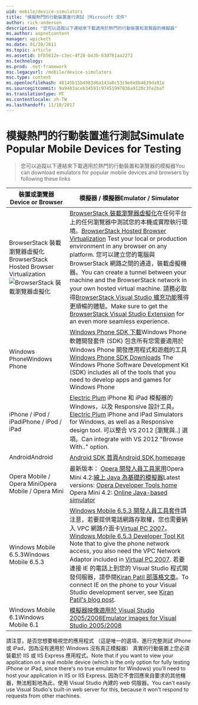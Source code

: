 ```yaml
---
uid: mobile/device-simulators
title: "模擬熱門的行動裝置進行測試 |Microsoft 文件"
author: rick-anderson
description: "您可以追蹤以下連結來下載適用於熱門的行動裝置和瀏覽器的模擬器"
ms.author: aspnetcontent
manager: wpickett
ms.date: 01/28/2011
ms.topic: article
ms.assetid: bfb5612e-c3ec-4f28-b43b-63d781aa2272
ms.technology: 
ms.prod: .net-framework
msc.legacyurl: /mobile/device-simulators
msc.type: content
ms.openlocfilehash: 48145b15b4983d6a143a8c53c9e6e8b4639da91e
ms.sourcegitcommit: 9a9483aceb34591c97451997036a9120c3fe2baf
ms.translationtype: MT
ms.contentlocale: zh-TW
ms.lasthandoff: 11/10/2017
---
```

<a name="simulate-popular-mobile-devices-for-testing"></a><span data-ttu-id="cf2f9-103">模擬熱門的行動裝置進行測試</span><span class="sxs-lookup"><span data-stu-id="cf2f9-103">Simulate Popular Mobile Devices for Testing</span></span>
====================
> <span data-ttu-id="cf2f9-104">您可以追蹤以下連結來下載適用於熱門的行動裝置和瀏覽器的模擬器</span><span class="sxs-lookup"><span data-stu-id="cf2f9-104">You can download emulators for popular mobile devices and browsers by following these links</span></span>


| <span data-ttu-id="cf2f9-105">裝置或瀏覽器</span><span class="sxs-lookup"><span data-stu-id="cf2f9-105">Device or Browser</span></span> | <span data-ttu-id="cf2f9-106">模擬器 / 模擬器</span><span class="sxs-lookup"><span data-stu-id="cf2f9-106">Emulator / Simulator</span></span> |
| --- | --- |
| <span data-ttu-id="cf2f9-107">BrowserStack 裝載瀏覽器虛擬化</span><span class="sxs-lookup"><span data-stu-id="cf2f9-107">BrowserStack Hosted Browser Virtualization</span></span> ![BrowserStack 裝載瀏覽器虛擬化](device-simulators/_static/image1.png) | <span data-ttu-id="cf2f9-109">[BrowserStack 裝載瀏覽器虛擬化](http://browserstack.com)在任何平台上的任何瀏覽器中測試您的本機或實際執行環境。</span><span class="sxs-lookup"><span data-stu-id="cf2f9-109">[BrowserStack Hosted Browser Virtualization](http://browserstack.com) Test your local or production environment in any browser on any platform.</span></span> <span data-ttu-id="cf2f9-110">您可以建立您的電腦與 BrowserStack 網路之間的通道，裝載虛擬機器。</span><span class="sxs-lookup"><span data-stu-id="cf2f9-110">You can create a tunnel between your machine and the BrowserStack network in your own hosted virtual machine.</span></span> <span data-ttu-id="cf2f9-111">請務必取得[BrowserStack Visual Studio 擴充功能](https://visualstudiogallery.msdn.microsoft.com/2dfa32b1-3c47-439d-b1c5-9e28be18b81c)獲得更順暢的體驗。</span><span class="sxs-lookup"><span data-stu-id="cf2f9-111">Make sure to get the [BrowserStack Visual Studio Extension](https://visualstudiogallery.msdn.microsoft.com/2dfa32b1-3c47-439d-b1c5-9e28be18b81c) for an even more seamless experience.</span></span> |
| <span data-ttu-id="cf2f9-112">Windows Phone</span><span class="sxs-lookup"><span data-stu-id="cf2f9-112">Windows Phone</span></span> | <span data-ttu-id="cf2f9-113">[Windows Phone SDK 下載](https://dev.windowsphone.com/en-us/downloadsdk)Windows Phone 軟體開發套件 (SDK) 包含所有您需要適用於 Windows Phone 開發應用程式和遊戲的工具</span><span class="sxs-lookup"><span data-stu-id="cf2f9-113">[Windows Phone SDK Downloads](https://dev.windowsphone.com/en-us/downloadsdk) The Windows Phone Software Development Kit (SDK) includes all of the tools that you need to develop apps and games for Windows Phone</span></span> |
| <span data-ttu-id="cf2f9-114">iPhone / iPod / iPad</span><span class="sxs-lookup"><span data-stu-id="cf2f9-114">iPhone / iPod / iPad</span></span> | <span data-ttu-id="cf2f9-115">[Electric Plum](http://www.electricplum.com/studio.aspx) iPhone 和 iPad 模擬器的 Windows，以及 Responsive 設計工具。</span><span class="sxs-lookup"><span data-stu-id="cf2f9-115">[Electric Plum](http://www.electricplum.com/studio.aspx) iPhone and iPad Simulators for Windows, as well as a Responsive design tool.</span></span> <span data-ttu-id="cf2f9-116">可以整合 VS 2012 [瀏覽與..] 選項。</span><span class="sxs-lookup"><span data-stu-id="cf2f9-116">Can integrate with VS 2012 "Browse With.." option.</span></span> |
| <span data-ttu-id="cf2f9-117">Android</span><span class="sxs-lookup"><span data-stu-id="cf2f9-117">Android</span></span> | [<span data-ttu-id="cf2f9-118">Android SDK 首頁</span><span class="sxs-lookup"><span data-stu-id="cf2f9-118">Android SDK homepage</span></span>](https://developer.android.com/sdk) |
| <span data-ttu-id="cf2f9-119">Opera Mobile / Opera Mini</span><span class="sxs-lookup"><span data-stu-id="cf2f9-119">Opera Mobile / Opera Mini</span></span> | <span data-ttu-id="cf2f9-120">最新版本： [Opera 開發人員工具家用](http://www.opera.com/developer/tools/)Opera Mini 4.2:[線上 Java 為基礎的模擬器](http://www.opera.com/mobile/demo/?ver=4)</span><span class="sxs-lookup"><span data-stu-id="cf2f9-120">Latest versions: [Opera Developer Tools home](http://www.opera.com/developer/tools/) Opera Mini 4.2: [Online Java-based simulator](http://www.opera.com/mobile/demo/?ver=4)</span></span> |
| <span data-ttu-id="cf2f9-121">Windows Mobile 6.5.3</span><span class="sxs-lookup"><span data-stu-id="cf2f9-121">Windows Mobile 6.5.3</span></span> | <span data-ttu-id="cf2f9-122">[Windows Mobile 6.5.3 開發人員工具套件](https://www.microsoft.com/downloads/en/details.aspx?FamilyID=c0213f68-2e01-4e5c-a8b2-35e081dcf1ca&amp;displaylang=en)請注意，若要提供電話網路存取權，您也需要納入 VPC 網路介面卡[Virtual PC 2007](https://www.microsoft.com/downloads/en/details.aspx?FamilyID=04d26402-3199-48a3-afa2-2dc0b40a73b6&amp;DisplayLang=en)。</span><span class="sxs-lookup"><span data-stu-id="cf2f9-122">[Windows Mobile 6.5.3 Developer Tool Kit](https://www.microsoft.com/downloads/en/details.aspx?FamilyID=c0213f68-2e01-4e5c-a8b2-35e081dcf1ca&amp;displaylang=en) Note that to give the phone network access, you also need the VPC Network Adaptor included in [Virtual PC 2007](https://www.microsoft.com/downloads/en/details.aspx?FamilyID=04d26402-3199-48a3-afa2-2dc0b40a73b6&amp;DisplayLang=en).</span></span> <span data-ttu-id="cf2f9-123">若要連接 IE 的電話上到您的 Visual Studio 程式開發伺服器，請參閱[Kiran Patil 部落格文章](http://kiranpatils.wordpress.com/2009/11/19/access-internetlocal-website-from-your-windows-mobile-device-emulators/)。</span><span class="sxs-lookup"><span data-stu-id="cf2f9-123">To connect IE on the phone to your Visual Studio development server, see [Kiran Patil's blog post](http://kiranpatils.wordpress.com/2009/11/19/access-internetlocal-website-from-your-windows-mobile-device-emulators/).</span></span> |
| <span data-ttu-id="cf2f9-124">Windows Mobile 6.1</span><span class="sxs-lookup"><span data-stu-id="cf2f9-124">Windows Mobile 6.1</span></span> | [<span data-ttu-id="cf2f9-125">模擬器映像適用於 Visual Studio 2005/2008</span><span class="sxs-lookup"><span data-stu-id="cf2f9-125">Emulator images for Visual Studio 2005/2008</span></span>](https://www.microsoft.com/downloads/en/details.aspx?FamilyID=3d6f581e-c093-4b15-ab0c-a2ce5bffdb47) |

<span data-ttu-id="cf2f9-126">請注意，是否您想要檢視您的應用程式 （這是唯一的選項，進行完整測試 iPhone 或 iPad，因為沒有適用於 Windows 沒有真正模擬器） 真實的行動裝置上您必須裝載於 IIS 或 IIS Express 應用程式。</span><span class="sxs-lookup"><span data-stu-id="cf2f9-126">Note that if you want to view your application on a real mobile device (which is the only option for fully testing iPhone or iPad, since there's no true emulator for Windows) you'll need to host your application in IIS or IIS Express.</span></span> <span data-ttu-id="cf2f9-127">因為它不會回應來自要求的其他機器，無法輕鬆地為此，使用 Visual Studio 內建的 web 伺服器。</span><span class="sxs-lookup"><span data-stu-id="cf2f9-127">You can't easily use Visual Studio's built-in web server for this, because it won't respond to requests from other machines.</span></span>

